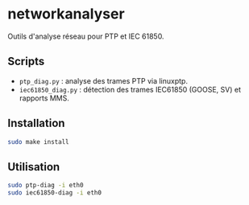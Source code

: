 # networkanalyser

Outils d'analyse réseau pour PTP et IEC 61850.

## Scripts

- `ptp_diag.py` : analyse des trames PTP via linuxptp.
- `iec61850_diag.py` : détection des trames IEC61850 (GOOSE, SV) et rapports MMS.

## Installation

```sh
sudo make install
```

## Utilisation

```sh
sudo ptp-diag -i eth0
sudo iec61850-diag -i eth0
```
